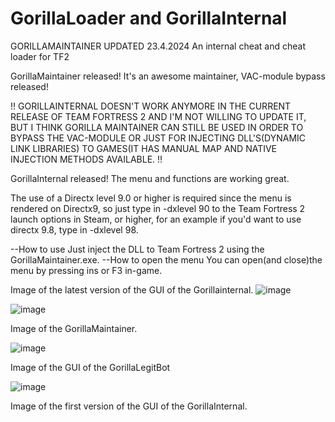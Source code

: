 # GorillaLoader and GorillaInternal

GORILLAMAINTAINER UPDATED 23.4.2024
An internal cheat and cheat loader for TF2


GorillaMaintainer released! It's an awesome maintainer, VAC-module bypass released!

!! GORILLAINTERNAL DOESN'T WORK ANYMORE IN THE CURRENT RELEASE OF TEAM FORTRESS 2 AND I'M NOT WILLING TO UPDATE IT, BUT I THINK GORILLA MAINTAINER CAN STILL BE USED IN ORDER TO BYPASS THE VAC-MODULE OR JUST FOR INJECTING DLL'S(DYNAMIC LINK LIBRARIES) TO GAMES(IT HAS MANUAL MAP AND NATIVE INJECTION METHODS AVAILABLE. !!

GorillaInternal released! The menu and functions are working great.

The use of a Directx level 9.0 or higher is required since the menu is rendered on Directx9, so just type in -dxlevel 90 to the Team Fortress 2 launch options in Steam,
or higher, for an example if you'd want to use directx 9.8, type in -dxlevel 98.

--How to use
Just inject the DLL to Team Fortress 2 using the GorillaMaintainer.exe.
--How to open the menu
You can open(and close)the menu by pressing ins or F3 in-game.

Image of the latest version of the GUI of the Gorillainternal.
![image](https://github.com/FUFUGUA/GorillaLoader/assets/97225465/7f81ef5d-e0f9-41fa-8e2f-f0dcae82ea3e)





![image](https://github.com/FUFUGUA/GorillaLoader/assets/97225465/1cd02950-e5dc-424d-9082-f067a5a6f174)




Image of the GorillaMaintainer.

![image](https://github.com/FUFUGUA/GorillaLoader/assets/97225465/ee8ddd10-a1e1-47be-8ccd-48c90b8a303c)




Image of the GUI of the GorillaLegitBot

![image](https://github.com/FUFUGUA/GorillaLoader/assets/97225465/d60ede75-e914-4168-8a29-94fb1f71b02d)

Image of the first version of the GUI of the GorillaInternal.






